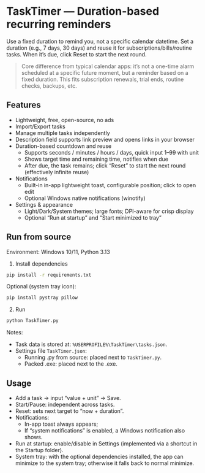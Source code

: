 # TaskTimer — Duration-based recurring reminders

Use a fixed duration to remind you, not a specific calendar datetime. Set a duration (e.g., 7 days, 30 days) and reuse it for subscriptions/bills/routine tasks. When it’s due, click Reset to start the next round.

> Core difference from typical calendar apps: it’s not a one-time alarm scheduled at a specific future moment, but a reminder based on a fixed duration. This fits subscription renewals, trial ends, routine checks, backups, etc.

## Features

- Lightweight, free, open-source, no ads
- Import/Export tasks
- Manage multiple tasks independently
- Description field supports link preview and opens links in your browser
- Duration-based countdown and reuse
  - Supports seconds / minutes / hours / days, quick input 1–99 with unit
  - Shows target time and remaining time, notifies when due
  - After due, the task remains; click “Reset” to start the next round (effectively infinite reuse)
- Notifications
  - Built-in in-app lightweight toast, configurable position; click to open edit
  - Optional Windows native notifications (winotify)
- Settings & appearance
  - Light/Dark/System themes; large fonts; DPI-aware for crisp display
  - Optional “Run at startup” and “Start minimized to tray”

## Run from source

Environment: Windows 10/11, Python 3.13

1) Install dependencies

```cmd
pip install -r requirements.txt
```

Optional (system tray icon):

```cmd
pip install pystray pillow
```

2) Run

```cmd
python TaskTimer.py
```

Notes:
- Task data is stored at: `%USERPROFILE%\TaskTimer\tasks.json`.
- Settings file `TaskTimer.json`:
  - Running .py from source: placed next to `TaskTimer.py`.
  - Packed .exe: placed next to the .exe.

## Usage

- Add a task → input “value + unit” → Save.
- Start/Pause: independent across tasks.
- Reset: sets next target to “now + duration”.
- Notifications:
  - In-app toast always appears;
  - If “system notifications” is enabled, a Windows notification also shows.
- Run at startup: enable/disable in Settings (implemented via a shortcut in the Startup folder).
- System tray: with the optional dependencies installed, the app can minimize to the system tray; otherwise it falls back to normal minimize.
